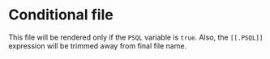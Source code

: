 # Conditional file

This file will be rendered only if the `PSQL` variable is `true`. Also, the `[[.PSQL]]` expression will be trimmed away from final file name.
